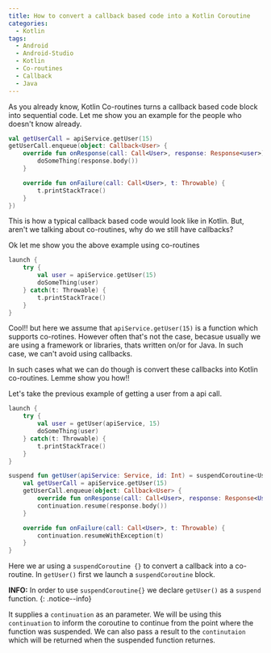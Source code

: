 ```yaml
---
title: How to convert a callback based code into a Kotlin Coroutine
categories:
  - Kotlin
tags:
  - Android
  - Android-Studio
  - Kotlin
  - Co-routines
  - Callback
  - Java
---
```


As you already know, Kotlin Co-routines turns a callback based code block into sequential code. Let me show you an example for the people who doesn't know already.

```kotlin
val getUserCall = apiService.getUser(15)
getUserCall.enqueue(object: Callback<User> {
	override fun onResponse(call: Call<User>, response: Response<user>) {
        doSomeThing(response.body())
	}

	override fun onFailure(call: Call<User>, t: Throwable) {
		t.printStackTrace()
	}
})
```

This is how a typical callback based code would look like in Kotlin. But, aren't we talking about co-routines, why do we still have callbacks?

Ok let me show you the above example using co-routines

```kotlin
launch {
	try {
		val user = apiService.getUser(15)
		doSomeThing(user)
	} catch(t: Throwable) {
		t.printStackTrace()
	}
}
```

Cool!! but here we assume that `apiService.getUser(15)` is a function which supports co-rotines. However often that's not the case, becasue usually we are using a framework or libraries, thats written on/or for Java. In such case, we can't avoid using callbacks. 

In such cases what we can do though is convert these callbacks into Kotlin co-routines. Lemme show you how!!

Let's take the previous example of getting a user from a api call.

```kotlin
launch {
	try {
		val user = getUser(apiService, 15)
		doSomeThing(user)
	} catch(t: Throwable) {
		t.printStackTrace()
	}
}

suspend fun getUser(apiService: Service, id: Int) = suspendCoroutine<User> { continuation ->
	val getUserCall = apiService.getUser(15)
	getUserCall.enqueue(object: Callback<User> {
		override fun onResponse(call: Call<User>, response: Response<User>) {
        continuation.resume(response.body())
	}

	override fun onFailure(call: Call<User>, t: Throwable) {
		continuation.resumeWithException(t)
	}
}
```

Here we ar using a `suspendCoroutine {}` to convert a callback into a co-routine. In `getUser()` first we launch a `suspendCoroutine` block. 

**INFO:** In order to use `suspendCoroutine{}` we declare `getUser()` as a `suspend` function.
{: .notice--info}

It supplies a `continuation` as an parameter. We will be using this `continuation` to inform the coroutine to continue from the point where the function was suspended. We can also pass a result to the `continutaion` which will be returned when the suspended function returnes.

